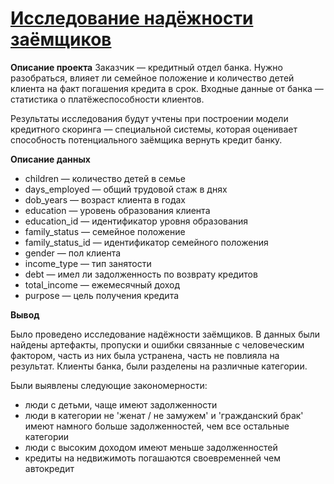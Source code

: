 # [Исследование надёжности заёмщиков](https://github.com/GarnetsAleksandr/yandex_praktikum/blob/main/2%20%D0%9F%D1%80%D0%B5%D0%B4%D0%BE%D0%B1%D1%80%D0%B0%D0%B1%D0%BE%D1%82%D0%BA%D0%B0%20%D0%B4%D0%B0%D0%BD%D0%BD%D1%8B%D1%85/garnets_m1_p2_v2.ipynb)

**Описание проекта**
Заказчик — кредитный отдел банка. Нужно разобраться, влияет ли семейное положение и количество детей клиента на факт погашения кредита в срок. Входные данные от банка — статистика о платёжеспособности клиентов.

Результаты исследования будут учтены при построении модели кредитного скоринга — специальной системы, которая оценивает способность потенциального заёмщика вернуть кредит банку.

**Описание данных**
- children — количество детей в семье
- days_employed — общий трудовой стаж в днях
- dob_years — возраст клиента в годах
- education — уровень образования клиента
- education_id — идентификатор уровня образования
- family_status — семейное положение
- family_status_id — идентификатор семейного положения
- gender — пол клиента
- income_type — тип занятости
- debt — имел ли задолженность по возврату кредитов
- total_income — ежемесячный доход
- purpose — цель получения кредита

**Вывод**

Было проведено исследование надёжности заёмщиков. В данных были найдены артефакты, пропуски и ошибки связанные с человеческим фактором, часть из них была устранена, часть не повлияла на результат. Клиенты банка, были разделены на различные категории.

Были выявлены следующие закономерности:

- люди с детьми, чаще имеют задолженности
- люди в категории не 'женат / не замужем' и 'гражданский брак' имеют намного больше задолженностей, чем все остальные категории
- люди с высоким доходом имеют меньше задолженностей
- кредиты на недвижимоть погашаются своевременней чем автокредит
